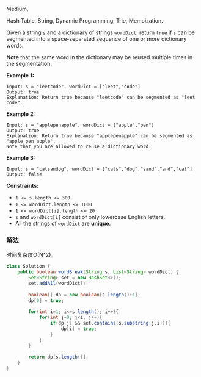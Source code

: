 Medium, 

Hash Table, String, Dynamic Programming, Trie, Memoization.

Given a string `s` and a dictionary of strings `wordDict`, return `true` if `s` can be segmented into a space-separated sequence of one or more dictionary words.

**Note** that the same word in the dictionary may be reused multiple times in the segmentation.

**Example 1:**

```
Input: s = "leetcode", wordDict = ["leet","code"]
Output: true
Explanation: Return true because "leetcode" can be segmented as "leet code".

```

**Example 2:**

```
Input: s = "applepenapple", wordDict = ["apple","pen"]
Output: true
Explanation: Return true because "applepenapple" can be segmented as "apple pen apple".
Note that you are allowed to reuse a dictionary word.

```

**Example 3:**

```
Input: s = "catsandog", wordDict = ["cats","dog","sand","and","cat"]
Output: false

```

**Constraints:**

- `1 <= s.length <= 300`
- `1 <= wordDict.length <= 1000`
- `1 <= wordDict[i].length <= 20`
- `s` and `wordDict[i]` consist of only lowercase English letters.
- All the strings of `wordDict` are **unique**.

### 解法

时间复杂度O(N^2)。

```java
class Solution {
    public boolean wordBreak(String s, List<String> wordDict) {
        Set<String> set = new HashSet<>();
        set.addAll(wordDict);
        
        boolean[] dp = new boolean[s.length()+1];
        dp[0] = true;
        
        for(int i=1; i<=s.length(); i++){
            for(int j=0; j<i; j++){
                if(dp[j] && set.contains(s.substring(j,i))){
                    dp[i] = true;
                }
            }
        }
        
        return dp[s.length()];
    }
}
```